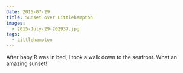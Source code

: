 ```yaml
---
date: 2015-07-29
title: Sunset over Littlehampton
images:
  - 2015-July-29-202937.jpg
tags:
  - Littlehampton
---
```

After baby R was in bed, I took a walk down to the seafront. What an amazing sunset! 